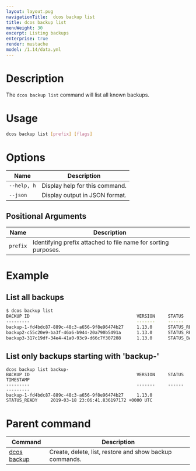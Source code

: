 ```yaml
---
layout: layout.pug
navigationTitle:  dcos backup list
title: dcos backup list
menuWeight: 30
excerpt: Listing backups
enterprise: true
render: mustache
model: /1.14/data.yml
---
```


# Description
The `dcos backup list` command will list all known backups.

# Usage

```bash
dcos backup list [prefix] [flags]
```

# Options

| Name | Description |
|---------|-------------|
| `--help, h`   |  Display help for this command. |
| `--json` | Display output in JSON format. |

## Positional Arguments

| Name | Description |
|---------|-------------|
| `prefix` | Identifying prefix attached to file name for sorting purposes. |


# Example

## List all backups

```bash
$ dcos backup list
BACKUP ID                                         VERSION     STATUS           TIMESTAMP
---------                                         -------     ------           ---------
backup-1-fd4bdc87-889c-48c3-a656-9f8e96474b27     1.13.0      STATUS_READY     2019-03-18 23:06:41.836197172 +0000 UTC
backup2-c55c20e9-ba3f-46a6-b944-20a790b5491a      1.13.0      STATUS_READY     2019-03-18 23:15:47.639999548 +0000 UTC
backup3-317c19df-34e4-41a0-93c9-d66c7f307208      1.13.0      STATUS_BACKING_UP     2019-03-18 23:16:33.265478871 +0000 UTC
```

## List only backups starting with 'backup-'

```
dcos backup list backup-
BACKUP ID                                         VERSION     STATUS           TIMESTAMP
---------                                         -------     ------           ---------
backup-1-fd4bdc87-889c-48c3-a656-9f8e96474b27     1.13.0      STATUS_READY     2019-03-18 23:06:41.836197172 +0000 UTC
```

# Parent command

| Command | Description |
|---------|-------------|
| [dcos backup](/mesosphere/dcos/1.14/cli/command-reference/dcos-backup/) |  Create, delete, list, restore and show backup commands. |

